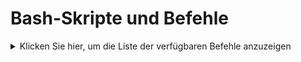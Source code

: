 # Bash-Skripte und Befehle

<details>
  <summary>Klicken Sie hier, um die Liste der verfügbaren Befehle anzuzeigen</summary>
  
  <!-- commands_start -->

- **update_commands.sh
).*' "$SCRIPT")**:
  `wget -O update_commands.sh "https://raw.githubusercontent.com/CreaMate-Consulting/bash-scripts-for-ubuntu/main/build/update_commands.sh" && bash update_commands.sh
).*' "$SCRIPT")`

- **modsecurity_latest_ubuntu20.04.sh**:
  `wget -O modsecurity_latest_ubuntu20.04.sh "https://raw.githubusercontent.com/CreaMate-Consulting/bash-scripts-for-ubuntu/main/ubuntu20.04/ModSecurity/modsecurity_latest_ubuntu20.04.sh" && bash modsecurity_latest_ubuntu20.04.sh`

- **zabbix_6.2_ubuntu20.04_agent.sh**:
  `   wget -O zabbix_6.2_ubuntu20.04_agent.sh "https://raw.githubusercontent.com/CreaMate-Consulting/bash-scripts-for-ubuntu/main/ubuntu20.04/Zabbix/zabbix_6.2_ubuntu20.04_agent.sh" && bash zabbix_6.2_ubuntu20.04_agent.sh`

- **lamp_ubuntu20.04.sh**:
  `wget -O lamp_ubuntu20.04.sh "https://raw.githubusercontent.com/CreaMate-Consulting/bash-scripts-for-ubuntu/main/ubuntu20.04/LAMP/lamp_ubuntu20.04.sh" && bash lamp_ubuntu20.04.sh`

- **zabbix_6.2_ubuntu22.04_server_frontend_agent.sh**:
  `   wget -O zabbix_6.2_ubuntu22.04_server_frontend_agent.sh "https://raw.githubusercontent.com/CreaMate-Consulting/bash-scripts-for-ubuntu/main/ubuntu22.04/Zabbix/zabbix_6.2_ubuntu22.04_server_frontend_agent.sh" && bash zabbix_6.2_ubuntu22.04_server_frontend_agent.sh`

- **zabbix_6.2_ubuntu22.04_agent.sh**:
  `   wget -O zabbix_6.2_ubuntu22.04_agent.sh "https://raw.githubusercontent.com/CreaMate-Consulting/bash-scripts-for-ubuntu/main/ubuntu22.04/Zabbix/zabbix_6.2_ubuntu22.04_agent.sh" && bash zabbix_6.2_ubuntu22.04_agent.sh`

- **lamp_ubuntu22.04.sh**:
  `wget -O update_commands.sh "https://raw.githubusercontent.com/CreaMate-Consulting/bash-scripts-for-ubuntu/main/build/update_commands.sh" && bash update_commands.sh`

  <!-- commands_end -->

</details>

